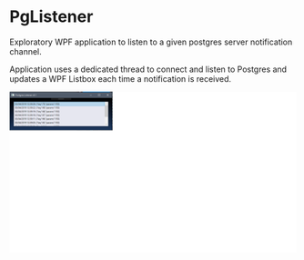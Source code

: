 # PgListener

Exploratory WPF application to listen to a given postgres server notification channel.

Application uses a dedicated thread to connect and listen to Postgres and updates a WPF Listbox
each time a notification is received.

![](./PgListener/images/listener.png)
